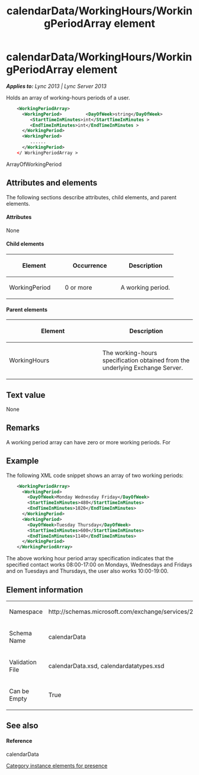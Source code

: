 ﻿---
title: calendarData/WorkingHours/WorkingPeriodArray element
TOCTitle: calendarData/WorkingHours/WorkingPeriodArray element
ms:assetid: f113e849-9f89-48ff-b802-fd28924404f2
ms:mtpsurl: https://msdn.microsoft.com/en-us/library/Dn454718(v=office.15)
ms:contentKeyID: 57093405
ms.date: 07/24/2014
mtps_version: v=office.15
dev_langs:
- xml
---

# calendarData/WorkingHours/WorkingPeriodArray element


_**Applies to:** Lync 2013 | Lync Server 2013_

Holds an array of working-hours periods of a user.

``` xml
    <WorkingPeriodArray>
      <WorkingPeriod>         <DayOfWeek>string</DayOfWeek>
         <StartTimeInMinutes>int</StartTimeInMinutes >
         <EndTimeInMinutes>int</EndTimeInMinutes >
      </WorkingPeriod>
      <WorkingPeriod>
         ......
      </WorkingPeriod>
    </ WorkingPeriodArray >
```

ArrayOfWorkingPeriod

## Attributes and elements

The following sections describe attributes, child elements, and parent elements.

#### Attributes

None

#### Child elements

<table>
<colgroup>
<col style="width: 33%" />
<col style="width: 33%" />
<col style="width: 33%" />
</colgroup>
<thead>
<tr class="header">
<th><p>Element</p></th>
<th><p>Occurrence</p></th>
<th><p>Description</p></th>
</tr>
</thead>
<tbody>
<tr class="odd">
<td><p>WorkingPeriod</p></td>
<td><p>0 or more</p></td>
<td><p>A working period.</p></td>
</tr>
</tbody>
</table>


#### Parent elements

<table>
<colgroup>
<col style="width: 50%" />
<col style="width: 50%" />
</colgroup>
<thead>
<tr class="header">
<th><p>Element</p></th>
<th><p>Description</p></th>
</tr>
</thead>
<tbody>
<tr class="odd">
<td><p>WorkingHours</p></td>
<td><p>The working-hours specification obtained from the underlying Exchange Server.</p></td>
</tr>
</tbody>
</table>


## Text value

None

## Remarks

A working period array can have zero or more working periods. For

## Example

The following XML code snippet shows an array of two working periods:

``` xml
    <WorkingPeriodArray>
      <WorkingPeriod>
        <DayOfWeek>Monday Wednesday Friday</DayOfWeek>
        <StartTimeInMinutes>480</StartTimeInMinutes>
        <EndTimeInMinutes>1020</EndTimeInMinutes>
      </WorkingPeriod>
      <WorkingPeriod>
        <DayOfWeek>Tuesday Thursday</DayOfWeek>
        <StartTimeInMinutes>600</StartTimeInMinutes>
        <EndTimeInMinutes>1140</EndTimeInMinutes>
      </WorkingPeriod>
    </WorkingPeriodArray>
```

The above working hour period array specification indicates that the specified contact works 08:00-17:00 on Mondays, Wednesdays and Fridays and on Tuesdays and Thursdays, the user also works 10:00-19:00.

## Element information

<table>
<colgroup>
<col style="width: 50%" />
<col style="width: 50%" />
</colgroup>
<tbody>
<tr class="odd">
<td><p>Namespace</p></td>
<td><p>http://schemas.microsoft.com/exchange/services/2006/types</p></td>
</tr>
<tr class="even">
<td><p>Schema Name</p></td>
<td><p>calendarData</p></td>
</tr>
<tr class="odd">
<td><p>Validation File</p></td>
<td><p>calendarData.xsd, calendardatatypes.xsd</p></td>
</tr>
<tr class="even">
<td><p>Can be Empty</p></td>
<td><p>True</p></td>
</tr>
</tbody>
</table>


## See also

#### Reference

calendarData

[Category instance elements for presence](category-instance-elements-for-presence.md)

